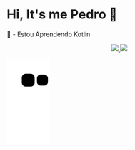 <h1>Hi, It's me Pedro 👋</h1>

🌱 - Estou Aprendendo Kotlin

<div align="center">
  <a href="https://github.com/PedroHFCarvalho">
  <img height="180em" src="https://github-readme-stats.vercel.app/api?username=PedroHFCarvalho&show_icons=true&theme=dark&include_all_commits=true&count_private=true"/>
  <img height="180em" src="https://github-readme-stats.vercel.app/api/top-langs/?username=PedroHFCarvalho&layout=compact&langs_count=7&theme=dark"/>
</div>
  
  
![Snake animation](https://github.com/PedroHFCarvalho/PedroHFCarvalho/blob/output/github-contribution-grid-snake.svg)


